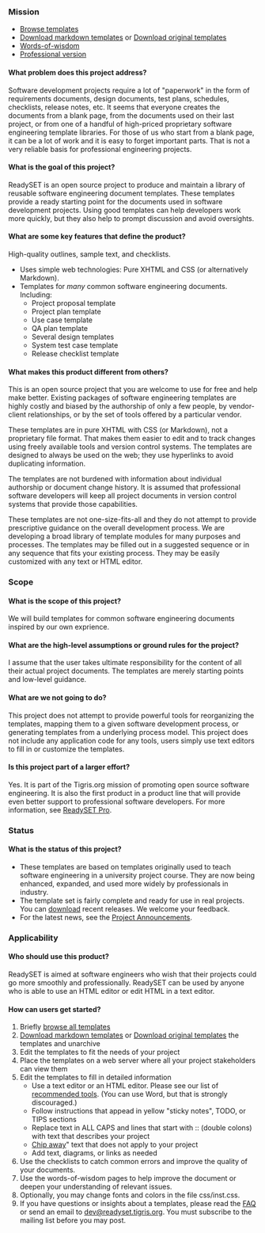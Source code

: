 ### Mission

- [Browse templates](https://github.com/bike-bill/readyset-markdown)
- [Download markdown templates](https://github.com/bike-bill/readyset-markdown)
  or [Download original templates](https://web.archive.org/web/20200701142616/http://readyset.tigris.org/servlets/ProjectDocumentList)
- [Words-of-wisdom](https://web.archive.org/web/20200701142616/http://readyset.tigris.org/words-of-wisdom/)
- [Professional version](http://www.readysetpro.com/)

#### What problem does this project address?

Software development projects require a lot of "paperwork" in the
form of requirements documents, design documents, test plans,
schedules, checklists, release notes, etc. It seems that everyone
creates the documents from a blank page, from the documents used on
their last project, or from one of a handful of high-priced
proprietary software engineering template libraries. For those of us
who start from a blank page, it can be a lot of work and it is easy
to forget important parts. That is not a very reliable basis for
professional engineering projects.

#### What is the goal of this project?

ReadySET is an open source project to produce and maintain a library
of reusable software engineering document templates. These templates
provide a ready starting point for the documents used in software
development projects. Using good templates can help developers work
more quickly, but they also help to prompt discussion and
avoid oversights.

#### What are some key features that define the product?

High-quality outlines, sample text, and checklists.

- Uses simple web technologies: Pure XHTML and CSS (or alternatively Markdown).
- Templates for _many_ common software engineering documents. Including:
  - Project proposal template
  - Project plan template
  - Use case template
  - QA plan template
  - Several design templates
  - System test case template
  - Release checklist template

#### What makes this product different from others?

This is an open source project that you are welcome to use for free
and help make better. Existing packages of software engineering
templates are highly costly and biased by the authorship of only a
few people, by vendor-client relationships, or by the set of tools
offered by a particular vendor.

These templates are in pure XHTML with CSS (or Markdown), not a proprietary
file format. That makes them easier to edit and to track changes
using freely available tools and version control systems. The
templates are designed to always be used on the web; they use
hyperlinks to avoid duplicating information.

The templates are not burdened with information about individual
authorship or document change history. It is assumed that
professional software developers will keep all project documents in
version control systems that provide those capabilities.

These templates are not one-size-fits-all and they do not attempt to
provide prescriptive guidance on the overall development process. We
are developing a broad library of template modules for many purposes
and processes. The templates may be filled out in a suggested
sequence or in any sequence that fits your existing process. They
may be easily customized with any text or HTML editor.

### Scope

#### What is the scope of this project?

We will build templates for common software engineering documents
inspired by our own exprience.

#### What are the high-level assumptions or ground rules for the project?

I assume that the user takes ultimate responsibility for the content
of all their actual project documents. The templates are merely
starting points and low-level guidance.

#### What are we not going to do?

This project does not attempt to provide powerful tools for
reorganizing the templates, mapping them to a given software
development process, or generating templates from a underlying
process model. This project does not include any application code
for any tools, users simply use text editors to fill in or customize
the templates.

#### Is this project part of a larger effort?

Yes. It is part of the Tigris.org mission of promoting open source
software engineering. It is also the first product in a product line
that will provide even better support to professional
software developers. For more information, see
[ReadySET Pro](http://www.readysetpro.com).

### Status

#### What is the status of this project?

- These templates are based on templates originally used to teach
  software engineering in a university project course. They are now
  being enhanced, expanded, and used more widely by professionals
  in industry.
- The template set is fairly complete and ready for use in real projects.
  You can [download](https://web.archive.org/web/20200701142616/http://readyset.tigris.org/servlets/ProjectDocumentList)
  recent releases. We welcome your feedback.
- For the latest news, see the
  [Project Announcements](https://web.archive.org/web/20200701142616/http://readyset.tigris.org/servlets/ProjectNewsList).

### Applicability

#### Who should use this product?

ReadySET is aimed at software engineers who wish that their projects
could go more smoothly and professionally. ReadySET can be used by
anyone who is able to use an HTML editor or edit HTML in a
text editor.

#### How can users get started?

1. Briefly [browse all templates](https://github.com/bike-bill/readyset-markdown)
2. [Download markdown templates](https://github.com/bike-bill/readyset-markdown)
   or [Download original templates](https://web.archive.org/web/20200701142616/http://readyset.tigris.org/servlets/ProjectDocumentList)
   the templates and unarchive
3. Edit the templates to fit the needs of your project
4. Place the templates on a web server where all your project
   stakeholders can view them
5. Edit the templates to fill in detailed information
   - Use a text editor or an HTML editor. Please see our list of
     [recommended tools](docs/recommended-tools). (You can
     use Word, but that is strongly discouraged.)
   - Follow instructions that appead in yellow "sticky notes", TODO, or TIPS sections
   - Replace text in ALL CAPS and lines that start with :: (double colons)
     with text that describes your project
   - [Chip away](docs/faq.html#chipaway)" text that does not
     apply to your project
   - Add text, diagrams, or links as needed
6. Use the checklists to catch common errors and improve the
   quality of your documents.
7. Use the words-of-wisdom pages to help improve the document or
   deepen your understanding of relevant issues.
8. Optionally, you may change fonts and colors in the
   file css/inst.css.
9. If you have questions or insights about a templates, please read
   the [FAQ](docs/faq.html) or send an email to
   <dev@readyset.tigris.org>. You must subscribe to the mailing
   list before you may post.
